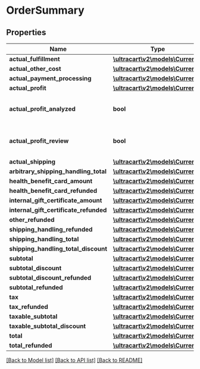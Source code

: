# OrderSummary

## Properties
Name | Type | Description | Notes
------------ | ------------- | ------------- | -------------
**actual_fulfillment** | [**\ultracart\v2\models\Currency**](Currency.md) |  | [optional] 
**actual_other_cost** | [**\ultracart\v2\models\Currency**](Currency.md) |  | [optional] 
**actual_payment_processing** | [**\ultracart\v2\models\Currency**](Currency.md) |  | [optional] 
**actual_profit** | [**\ultracart\v2\models\Currency**](Currency.md) |  | [optional] 
**actual_profit_analyzed** | **bool** | Actual profit has been analyzed | [optional] 
**actual_profit_review** | **bool** | Actual profit needs review | [optional] 
**actual_shipping** | [**\ultracart\v2\models\Currency**](Currency.md) |  | [optional] 
**arbitrary_shipping_handling_total** | [**\ultracart\v2\models\Currency**](Currency.md) |  | [optional] 
**health_benefit_card_amount** | [**\ultracart\v2\models\Currency**](Currency.md) |  | [optional] 
**health_benefit_card_refunded** | [**\ultracart\v2\models\Currency**](Currency.md) |  | [optional] 
**internal_gift_certificate_amount** | [**\ultracart\v2\models\Currency**](Currency.md) |  | [optional] 
**internal_gift_certificate_refunded** | [**\ultracart\v2\models\Currency**](Currency.md) |  | [optional] 
**other_refunded** | [**\ultracart\v2\models\Currency**](Currency.md) |  | [optional] 
**shipping_handling_refunded** | [**\ultracart\v2\models\Currency**](Currency.md) |  | [optional] 
**shipping_handling_total** | [**\ultracart\v2\models\Currency**](Currency.md) |  | [optional] 
**shipping_handling_total_discount** | [**\ultracart\v2\models\Currency**](Currency.md) |  | [optional] 
**subtotal** | [**\ultracart\v2\models\Currency**](Currency.md) |  | [optional] 
**subtotal_discount** | [**\ultracart\v2\models\Currency**](Currency.md) |  | [optional] 
**subtotal_discount_refunded** | [**\ultracart\v2\models\Currency**](Currency.md) |  | [optional] 
**subtotal_refunded** | [**\ultracart\v2\models\Currency**](Currency.md) |  | [optional] 
**tax** | [**\ultracart\v2\models\Currency**](Currency.md) |  | [optional] 
**tax_refunded** | [**\ultracart\v2\models\Currency**](Currency.md) |  | [optional] 
**taxable_subtotal** | [**\ultracart\v2\models\Currency**](Currency.md) |  | [optional] 
**taxable_subtotal_discount** | [**\ultracart\v2\models\Currency**](Currency.md) |  | [optional] 
**total** | [**\ultracart\v2\models\Currency**](Currency.md) |  | [optional] 
**total_refunded** | [**\ultracart\v2\models\Currency**](Currency.md) |  | [optional] 

[[Back to Model list]](../README.md#documentation-for-models) [[Back to API list]](../README.md#documentation-for-api-endpoints) [[Back to README]](../README.md)


